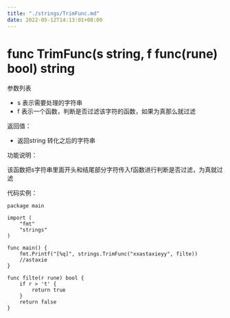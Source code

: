 ```yaml
---
title: "./strings/TrimFunc.md"
date: 2022-05-12T14:13:01+08:00
---
```

# func TrimFunc(s string, f func(rune) bool) string

参数列表

- s 表示需要处理的字符串
- f 表示一个函数，判断是否过滤该字符的函数，如果为真那么就过滤

返回值：

- 返回string 转化之后的字符串

功能说明：

该函数把s字符串里面开头和结尾部分字符传入f函数进行判断是否过滤，为真就过滤

代码实例：

	package main
	
	import (
		"fmt"
		"strings"
	)
	
	func main() {
		fmt.Printf("[%q]", strings.TrimFunc("xxastaxieyy", filte))
		//astaxie
	}
	
	func filte(r rune) bool {
		if r > 't' {
			return true
		}
		return false
	}
